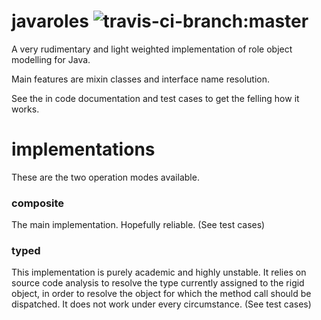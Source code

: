 # javaroles ![travis-ci-branch:master](https://travis-ci.org/Mashashi/javaroles.svg?branch=master)

A very rudimentary and light weighted implementation of role object modelling for Java.

Main features are mixin classes and interface name resolution.

See the in code documentation and test cases to get the felling how it works.

# implementations
These are the two operation modes available.

### composite
The main implementation. Hopefully reliable. (See test cases)

### typed
This implementation is purely academic and highly unstable. It relies on source code analysis to resolve the type currently assigned to the rigid object, in order to resolve the object for which the method call should be dispatched. It does not work under every circumstance. (See test cases)